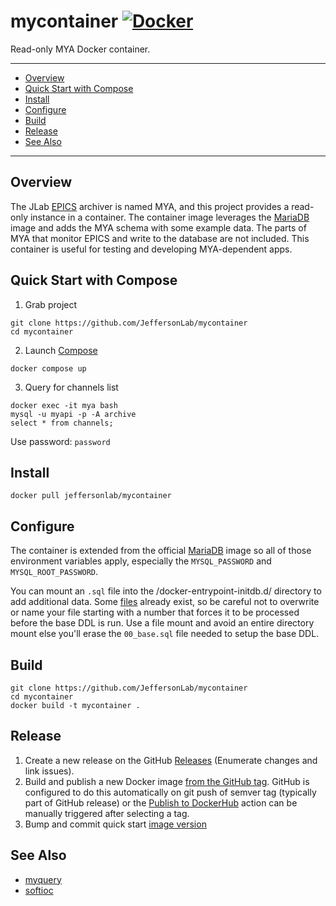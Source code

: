 # mycontainer [![Docker](https://img.shields.io/docker/v/jeffersonlab/mycontainer?sort=semver&label=DockerHub)](https://hub.docker.com/r/jeffersonlab/mycontainer)
Read-only MYA Docker container.

---
- [Overview](https://github.com/JeffersonLab/mycontainer#overview)
- [Quick Start with Compose](https://github.com/JeffersonLab/mycontainer#quick-start-with-compose)
- [Install](https://github.com/JeffersonLab/mycontainer#install)
- [Configure](https://github.com/JeffersonLab/mycontainer#configure)
- [Build](https://github.com/JeffersonLab/mycontainer#build)
- [Release](https://github.com/JeffersonLab/mycontainer#release)
- [See Also](https://github.com/JeffersonLab/mycontainer#see-also)
---

## Overview
The JLab [EPICS](https://epics-controls.org/) archiver is named MYA, and this project provides a read-only instance in a container.  The container image leverages the [MariaDB](https://hub.docker.com/_/mariadb) image and adds the MYA schema with some example data.  The parts of MYA that monitor EPICS and write to the database are not included.  This container is useful for testing and developing MYA-dependent apps.

## Quick Start with Compose
1. Grab project
```
git clone https://github.com/JeffersonLab/mycontainer
cd mycontainer
```
2. Launch [Compose](https://github.com/docker/compose)
```
docker compose up
```
3. Query for channels list
```
docker exec -it mya bash
mysql -u myapi -p -A archive
select * from channels;
```
Use password:  `password`

## Install
```
docker pull jeffersonlab/mycontainer
```

## Configure
The container is extended from the official [MariaDB](https://hub.docker.com/_/mariadb) image so all of those environment variables apply, especially the `MYSQL_PASSWORD` and `MYSQL_ROOT_PASSWORD`.

You can mount an `.sql` file into the /docker-entrypoint-initdb.d/ directory to add additional data.  Some [files](https://github.com/JeffersonLab/mycontainer/tree/main/docker-entrypoint-initdb.d) already exist, so be careful not to overwrite or name your file starting with a number that forces it to be processed before the base DDL is run.   Use a file mount and avoid an entire directory mount else you'll erase the `00_base.sql` file needed to setup the base DDL. 

## Build
```
git clone https://github.com/JeffersonLab/mycontainer
cd mycontainer
docker build -t mycontainer .
```

## Release
1. Create a new release on the GitHub [Releases](https://github.com/JeffersonLab/mycontainer/releases) (Enumerate changes and link issues). 
2. Build and publish a new Docker image [from the GitHub tag](https://gist.github.com/slominskir/a7da801e8259f5974c978f9c3091d52c#8-build-an-image-based-of-github-tag). GitHub is configured to do this automatically on git push of semver tag (typically part of GitHub release) or the [Publish to DockerHub](https://github.com/JeffersonLab/mycontainer/actions/workflows/docker-publish.yml) action can be manually triggered after selecting a tag.
3. Bump and commit quick start [image version](https://github.com/JeffersonLab/mycontainer/blob/main/docker-compose.override.yml)

## See Also
- [myquery](https://github.com/JeffersonLab/myquery)
- [softioc](https://github.com/JeffersonLab/softioc)

